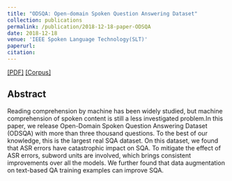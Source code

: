 ```yaml
---
title: "ODSQA: Open-domain Spoken Question Answering Dataset"
collection: publications
permalink: /publication/2018-12-18-paper-ODSQA
date: 2018-12-18
venue: 'IEEE Spoken Language Technology(SLT)'
paperurl: 
citation:
---
```

[[PDF]](https://arxiv.org/pdf/1808.02280.pdf) [[Corpus]](https://github.com/chiahsuan156/ODSQA)


## Abstract
Reading comprehension by machine has been widely studied, but machine comprehension of spoken content is still a less investigated problem.In this paper, we release Open-Domain Spoken Question Answering Dataset (ODSQA) with more than three thousand questions. To the best of our knowledge, this is the largest real SQA dataset. On this dataset, we found that ASR errors have catastrophic impact on SQA. To mitigate the effect of ASR errors, subword units are involved, which brings consistent improvements over all the models. We further found that data augmentation on text-based QA training examples can improve SQA.
